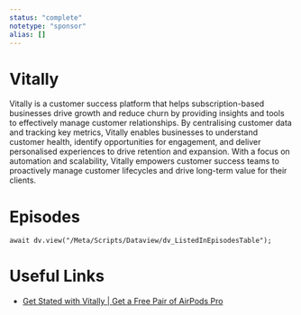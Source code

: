 ```yaml
---
status: "complete"
notetype: "sponsor"
alias: []
---
```

# Vitally
Vitally is a customer success platform that helps subscription-based businesses drive growth and reduce churn by providing insights and tools to effectively manage customer relationships. By centralising customer data and tracking key metrics, Vitally enables businesses to understand customer health, identify opportunities for engagement, and deliver personalised experiences to drive retention and expansion. With a focus on automation and scalability, Vitally empowers customer success teams to proactively manage customer lifecycles and drive long-term value for their clients.

# Episodes
```dataviewjs
await dv.view("/Meta/Scripts/Dataview/dv_ListedInEpisodesTable");
```
# Useful Links
- [Get Stated with Vitally | Get a Free Pair of AirPods Pro](https://vitally.io/automators)
